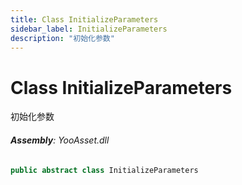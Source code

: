 ```yaml
---
title: Class InitializeParameters
sidebar_label: InitializeParameters
description: "初始化参数"
---
```

# Class InitializeParameters
初始化参数

###### **Assembly**: YooAsset.dll

```csharp title="Declaration"
public abstract class InitializeParameters
```
